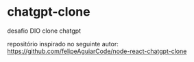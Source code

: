 # chatgpt-clone
desafio DIO clone chatgpt

repositório inspirado no seguinte autor: https://github.com/felipeAguiarCode/node-react-chatgpt-clone
